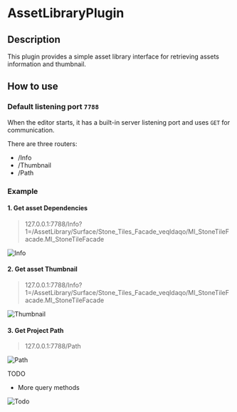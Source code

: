 # AssetLibraryPlugin

## Description

This plugin provides a simple asset library interface for retrieving assets information and thumbnail.

## How to use

### Default listening port `7788`

When the editor starts, it has a built-in server listening port and uses `GET` for communication.

There are three routers:
- /Info 
- /Thumbnail
- /Path


### Example

#### 1. Get asset Dependencies

>127.0.0.1:7788/Info?1=/AssetLibrary/Surface/Stone_Tiles_Facade_veqldaqo/MI_StoneTileFacade.MI_StoneTileFacade


![Info](./pic/Info.png)

#### 2. Get asset Thumbnail

>127.0.0.1:7788/Info?1=/AssetLibrary/Surface/Stone_Tiles_Facade_veqldaqo/MI_StoneTileFacade.MI_StoneTileFacade

![Thumbnail](./pic/Thumbnail.png)

#### 3. Get Project Path

>127.0.0.1:7788/Path

![Path](./pic/Path.png)

TODO
- More query methods

![Todo](./pic/UeWebServer.png)
